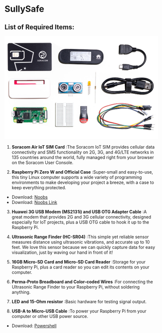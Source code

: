 # SullySafe

## List of Required Items: 

![Soracom Items](documentation/soracom.jpg)

1. **Soracom Air IoT SIM Card** :The Soracom IoT SIM provides cellular data connectivity and SMS functionality on 2G, 3G, and 4G/LTE networks in 135 countries around the world, fully managed right from your browser on the Soracom User Console.

2. **Raspberry Pi Zero W and Official Case** :Super-small and easy-to-use, this tiny Linux computer supports a wide variety of programming environments to make developing your project a breeze, with a case to keep everything protected.
- Download: [Noobs](https://www.raspberrypi.org/downloads/noobs/)
- Download: [Noobs Link](https://downloads.raspberrypi.org/NOOBS_latest)

3. **Huawei 3G USB Modem (MS2131i) and USB OTG Adapter Cable** :A great modem that provides 2G and 3G cellular connectivity, designed especially for IoT projects, plus a USB OTG cable to hook it up to the Raspberry Pi.

4. **Ultrasonic Range Finder (HC-SR04)** :This simple yet reliable sensor measures distance using ultrasonic vibrations, and accurate up to 10 feet. We love this sensor because we can quickly capture data for easy visualization, just by waving our hand in front of it!

5. **16GB Micro-SD Card and Micro-SD Card Reader** :Storage for your Raspberry Pi, plus a card reader so you can edit its contents on your computer.

6. **Perma-Proto Breadboard and Color-coded Wires** :For connecting the Ultrasonic Range Finder to your Raspberry Pi, without soldering anything.

7. **LED and 15-Ohm resistor** :Basic hardware for testing signal output.

8. **USB-A to Micro-USB Cable** :To power your Raspberry Pi from your computer or other USB power source.

- Download: [Powershell](https://docs.microsoft.com/en-us/powershell/scripting/install/installing-powershell?view=powershell-7)
